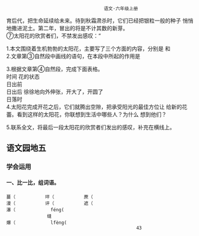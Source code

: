                                         语文·六年级上册
                                                       
育后代，把生命延续给未来。待到秋霜肃杀时，它们已经把银粒一般的种子
悄悄地撒进泥土。第二年，冒出的将是不计其数的新芽。               
  ⑦太阳花的欣赏者们，不禁发出感叹：“                        
                                                       
   1.本文围绕着生机勃勃的太阳花，主要写了三个方面的内容，分别是
                           和                          
   2.文章第③自然段中画线的语句，在本段中所起的作用是         
                                                       
   3.根据文章第④自然段，完成下面表格。                      
              时间                   花的状态           
       日出前                                           
       日出后               徐徐地向外伸张，开大了，开圆了   
       日落时                                           
   4.太阳花完成开花之后，它们就腾出空隙，把承受阳光的最佳方位让
      给新的花蕾。看到这样的太阳花，你联想到生活中哪些人？为什么
      想到他们？                                         
                                                       
                                                       
   5.联系全文，将最后一段太阳花的欣赏者们发出的感叹，补充在横线上。  
                                                       
## 语文园地五
                                                       
### 学会运用
#### 一、比一比，组词语。
    蔓（           坪（           蔗（                 
    漫（           评（           遮（                 
    瀑（             féng(                            
                   缝                                  
    爆（             lfèng(                            
                                                    43